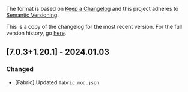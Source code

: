 The format is based on [Keep a Changelog](http://keepachangelog.com/en/1.0.0/) and this project adheres to [Semantic Versioning](http://semver.org/spec/v2.0.0.html).

This is a copy of the changelog for the most recent version. For the full version history, go [here](https://github.com/illusivesoulworks/consecration/blob/1.20.x/CHANGELOG.md).

## [7.0.3+1.20.1] - 2024.01.03
### Changed
- [Fabric] Updated `fabric.mod.json`
